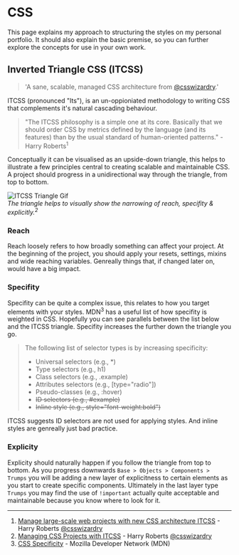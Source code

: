 # CSS  
This page explains my approach to structuring the styles on my personal portfolio. It should also explain the basic premise, so you can further explore the concepts for use in your own work.  

## Inverted Triangle CSS (ITCSS)  

> 'A sane, scalable, managed CSS architecture from [@csswizardry](https://twitter.com/csswizardry).'

ITCSS (pronounced "Its"), is an un-oppioniated methodology to writing CSS that complements it's natural cascading behaviour.  

> "The ITCSS philosophy is a simple one at its core. Basically that we should order CSS by metrics defined by the language (and its features) than by the usual standard of human-oriented patterns." - Harry Roberts<sup>1</sup>

Conceptually it can be visualised as an upside-down triangle, this helps to illustrate a few principles central to creating scalable and maintainable CSS. A project should progress in a unidirectional way through the triangle, from top to bottom.  

![ITCSS Triangle Gif](https://raw.githubusercontent.com/dwoodiwiss/woodiwiss-theme-2015/master/resources/docs/itcss-diagram.gif)  
*The triangle helps to visually show the narrowing of reach, specifity & explicitly.<sup>2</sup>*

### Reach  
Reach loosely refers to how broadly something can affect your project. At the beginning of the project, you should apply your resets, settings, mixins and wide reaching variables. Genreally things that, if changed later on, would have a big impact.

### Specifity  
Specifity can be quite a complex issue, this relates to how you target elements with your styles. MDN<sup>3</sup> has a useful list of how specifity is weighted in CSS.  Hopefully you can see parallels between the list below and the ITCSS triangle.  Specifity increases the further down the triangle you go.  

> The following list of selector types is by increasing specificity:  
> * Universal selectors (e.g., *)  
> * Type selectors (e.g., h1)  
> * Class selectors (e.g., .example)  
> * Attributes selectors (e.g., [type="radio"])  
> * Pseudo-classes (e.g., :hover)  
> * <del>ID selectors (e.g., #example)</del>  
> * <del>Inline style (e.g., style="font-weight:bold")</del>  

ITCSS suggests ID selectors are not used for applying styles. And inline styles are genreally just bad practice.  

### Explicity  
Explicity should naturally happen if you follow the triangle from top to bottom. As you progress downwards `Base > Objects > Components > Trumps` you will be adding a new layer of explicitness to certain elements as you start to create specific components. Ultimately in the last layer type `Trumps` you may find the use of `!important` actually quite acceptable and maintainable because you know where to look for it.  

---

1. [Manage large-scale web projects with new CSS architecture ITCSS](http://www.creativebloq.com/web-design/manage-large-scale-web-projects-new-css-architecture-itcss-41514731) - Harry Roberts [@csswizardry](https://twitter.com/csswizardry)
2. [Managing CSS Projects with ITCSS](https://speakerdeck.com/dafed/managing-css-projects-with-itcss) - Harry Roberts [@csswizardry](https://twitter.com/csswizardry)
3. [CSS Specificity](https://developer.mozilla.org/en-US/docs/Web/CSS/Specificity) - Mozilla Developer Network (MDN)


